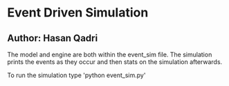 # Event Driven Simulation

## Author: Hasan Qadri

The model and engine are both within the event_sim file. The simulation prints the events as they occur
and then stats on the simulation afterwards. 

To run the simulation type 'python event_sim.py' 
